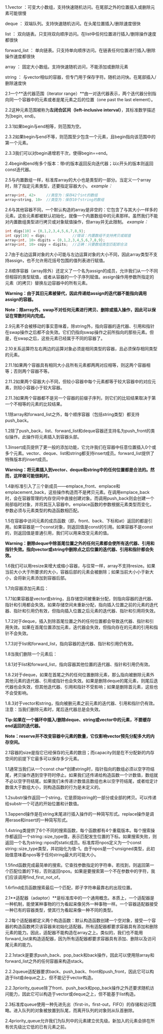 1.1vector ：可变大小数组，支持快速随机访问。在尾部之外的位置插入或删除元素可能很慢

deque ： 双端队列。支持快速随机访问。在头尾位置插入/删除速度很快

list ： 双向链表。只支持双向顺序访问。在list中任何位置进行插入/删除操作速度都很快

forward_list ： 单向链表。只支持单向顺序访问。在链表任何位置进行插入/删除操作速度都很快

array ： 固定大小数组。支持快速随机访问，不能添加或删除元素

string ： 与vector相似的容器，但专门用于保存字符。随机访问快。在尾部插入/删除速度快

2.1一个**迭代器范围（iterator range）**由一对迭代器表示，两个迭代器分别指向同一个容器中的元素或者是尾元素之后的位置（one past the last element）。

2.2这种元素范围被称为**左闭合区间（left-inclusive interval）**，其标准数学描述为[begin, end)。

2.3.1如果begin与end相等，则范围为空。

2.3.2如果begin与end不等，则范围至少包含一个元素，且begin指向该范围中的第一个元素。

2.3.3我们可以对begin递增若干次，使得begin==end。

2.4begin和end有多个版本：带r的版本返回反向迭代器；以c开头的版本则返回const迭代器。

2.5与内置数组一样，标准库array的大小也是类型的一部分。当定义一个array时，除了指定元素类型，还要指定容器大小。 *example：*

```c++
array<int, 42>     //类型为：保存42个int的数组
array<string, 10>  //类型为：保存10个string的数组
```

2.6与其他容器不同，一个默认构造的array是非空的：它包含了与其大小一样多的元素。这些元素都被默认初始化，就像一个内置数组中的元素那样。虽然我们不能对内置数组类型进行拷贝或对象赋值操作，但array并无此限制。 *example：*

```c++
int digs[10] = {0,1,2,3,4,5,6,7,8,9};
int cpy[10] = digs;            //错误：内置数组不支持拷贝或赋值
array<int, 10> digits = {0,1,2,3,4,5,6,7,8,9};
array<int, 10> copy = digits;  //正确：只要数组类型匹配即合法
```

2.7由于右边运算对象的大小可能与左边运算对象的大小不同，因此array类型不支持assign，也不允许用花括号包围的值列表进行赋值。

2.8顺序容器（array除外）还定义了一个名为assign的成员，允许我们从一个不同但相容的类型赋值，或者从容器的一个子序列赋值。assign操作用参数所指定的元素（的拷贝）替换左边容器中的所有元素。

**Warning：由于其旧元素被替代，因此传递给assign的迭代器不能指向调用assign的容器。**

**Note：除array外，swap不对任何元素进行拷贝、删除或插入操作，因此可以保证在常数时间内完成。**

2.9元素不会被移动的事实意味着，除string外，指向容器的迭代器、引用和指针在swap操作之后都不会失效。它们仍指向swap操作之前所指向的那些元素。但是，在swap之后，这些元素已经属于不同的容器了。

2.10关系运算符左右两边的运算对象必须是相同类型的容器，且必须保存相同类型的元素。

2.11.1如果两个容器具有相同大小且所有元素都两两对应相等，则这两个容器相等；否则两个容器不等。

2.11.2如果两个容器大小不同，但较小容器中每个元素都等于较大容器中的对应元素，则较小容器小于较大容器。

2.11.3如果两个容器都不是另一个容器的前缀子序列，则它们的比较结果取决于第一个不相等的元素的比较结果。

1.1除array和forward_list之外，每个顺序容器（包括string类型）都支持push_back。

1.2除了push_back，list、forward_list和deque容器还支持名为push_front的类似操作。此操作将元素插入到容器头部。

1.3insert成员提供了更一般的添加功能，它允许我们在容器中任意位置插入0个或多个元素。vector、deque、list和string都支持insert成员。forward_list提供了特殊版本的insert成员。

**Warning：将元素插入到vector、deque和string中的任何位置都是合法的。然而，这样做可能很耗时。**

1.4新标准引入了三个新成员——emplace_front、emplace和emplacement_back，这些操作构造而不是拷贝元素。在调用emplace_back时，会在容器管理的内存空间中直接创建对象。而调用push_back则会创建一个局部临时对象，并将其压入容器中。emplace函数的参数根据元素类型而变化，参数必须与元素类型的构造函数相匹配。

1.5在容器中访问元素的成员函数（即，front、back、下标和at）返回的都是引用。如果容器是一个const对象，则返回值是const的引用。如果容器不是const的，则返回值是普通引用，我们可以用来改变元素的值。

**Warning：删除deque中除首尾位置之外的任何元素都会使所有迭代器、引用和指针失效。指向vector或string中删除点之后位置的迭代器、引用和指针都会失效。**

1.6我们可以用resize来增大或缩小容器，与往常一样，array不支持resize。如果当前大小大于所要求的大小，容器后部的元素会被删除；如果当前大小小于新大小，会将新元素添加到容器后部。

1.7向容器添加元素后：

1.7.1如果容器是vector或string，且存储空间被重新分配，则指向容器的迭代器、指针和引用都会失效。如果存储空间未重新分配，指向插入位置之前的元素的迭代器、指针和引用仍有效，但指向插入位置之后元素的迭代器、指针和引用将失效。

1.7.2对于deque，插入到除首尾位置之外的任何位置都会导致迭代器、指针和引用失效。如果在首尾位置添加元素，迭代器会失效，但指向存在的元素的引用和指针不会失效。

1.7.3对于list和forward_list，指向容器的迭代器、指针和引用仍有效。

1.8当我们删除一个元素后：

1.8.1对于list和forward_list，指向容器其他位置的迭代器、指针和引用仍有效。

1.8.2对于deque，如果在首尾之外的任何位置删除元素，那么指向被删除元素外其他元素的迭代器、引用或指针也会失效。如果是删除deque的尾元素，则尾后迭代器也会失效，但其他迭代器、引用和指针不受影响；如果是删除首元素，这些也不会受影响。

1.8.3对于vector和string，指向被删元素之前元素的迭代器、引用和指针仍有效。注意：当我们删除元素时，尾后迭代器总是会失效。

**Tip:如果在一个循环中插入/删除deque、string或vector中的元素，不要缓存end返回的迭代器。**

**Note：reserve并不改变容器中元素的数量，它仅影响vector预先分配多大的内存空间。**

2.1容器的size是指它已经保存的元素的数目；而capacity则是在不分配新的内存空间的前提下它最多可以保存多少元素。

1.1通常当我们从一个const char*创建string时，指针指向的数组必须以空字符结尾，拷贝操作遇到空字符时停止。如果我们还传递给构造函数一个计数值，数组就不必以空字符结尾。如果我们未传递计数值且数组也未以空字符结尾，或者给定计数值大于数组大小，则构造函数的行为是未定义的。

1.2substr操作返回一个string，它是原始string的一部分或全部的拷贝。可以传递给substr一个可选的开始位置和计数值。

1.3append操作是在string末尾进行插入操作的一种简写形式。replace操作是调用erase和insert的一种简写形式。

1.4string类提供了6个不同的搜索函数，每个函数都有4个重载版本。每个搜索操作都返回一个string::size_type值，表示匹配发生位置的下标。如果搜索失败，则返回一个名为string::npos的static成员。标准库将npos定义为一个const string::size_type类型，并初始化为值-1。由于npos是一个unsigned类型，此初始值意味着npos等于任何string最大的可能大小。

1.5find函数完成最简单的搜索。它查找参数指定的字符串，若找到，则返回第一个匹配位置的下标，否则返回npos。如果是要搜索第一个不在参数中的字符，我们应该调用find_first_not_of。

1.6rfind成员函数搜索最后一个匹配，即子字符串最靠右的出现位置。

2.1**适配器（adaptor）**是标准库中的一个通用概念。本质上，一个适配器是一种机制，能使某种事物的行为看起来像另外一种事物一样。一个容器适配器接受一种已有的容器类型，使其行为看起来像一种不同的类型。

2.2每个适配器都定义两个构造函数：默认构造函数创建一个空对象，接受一个容器的构造函数拷贝该容器来初始化适配器。所有适配器都要求容器具有添加和删除元素的能力。因此，适配器不能构造在array之上。类似的，我们也不能用forward_list来构造适配器，因为所有适配器都要求容器具有添加、删除以及访问尾元素的能力。

2.2.1stack是要求push_back、pop_back和back操作，因此可以使用除array和forward_list之外的任何容器来构造stack。

2.2.2queue适配器要求back、push_back、front和push_front，因此它可以构造于list或deque之上，但不能记于vector构造。

2.2.3priority_queue除了front、push_back和pop_back操作之外还要求随机访问能力，因此它可以构造于vector或deque之上，但不能基于list构造。

2.3标准库queue使用一种先进先出（first-in，first-out，FIFO）的存储和访问策略。进入队列的对象被放置到队尾，而离开队列的对象则从队首删除。

2.4priority_queue允许我们为队列中的元素建立优先级。新加入的元素会排在所有优先级比它低的已有元素之前。